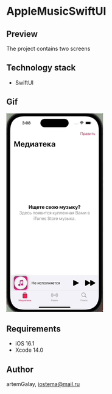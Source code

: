 # AppleMusicSwiftUI
## Preview
The project contains two screens
## Technology stack
* SwiftUI

## Gif
![apple music gif](AppleMusicSwiftUI/Resources/Assets.xcassets/AppleMusicForReadme.gif)

## Requirements
* iOS 16.1
* Xcode 14.0

## Author
artemGalay, iostema@mail.ru
